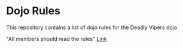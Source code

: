 Dojo Rules
==========

This repository contains a list of dojo rules for the Deadly Vipers dojo

"All members should read the rules" [Link](https://github.com/deadlyvipers)
